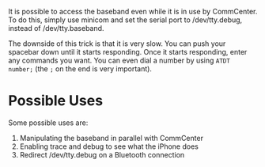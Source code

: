 It is possible to access the baseband even while it is in use by CommCenter. To do this, simply use minicom and set the serial port to /dev/tty.debug, instead of /dev/tty.baseband.

The downside of this trick is that it is very slow. You can push your spacebar down until it starts responding. Once it starts responding, enter any commands you want. You can even dial a number by using `ATDT number;` (the `;` on the end is very important).

# Possible Uses #

Some possible uses are:

  1. Manipulating the baseband in parallel with CommCenter
  1. Enabling trace and debug to see what the iPhone does
  1. Redirect /dev/tty.debug on a Bluetooth connection